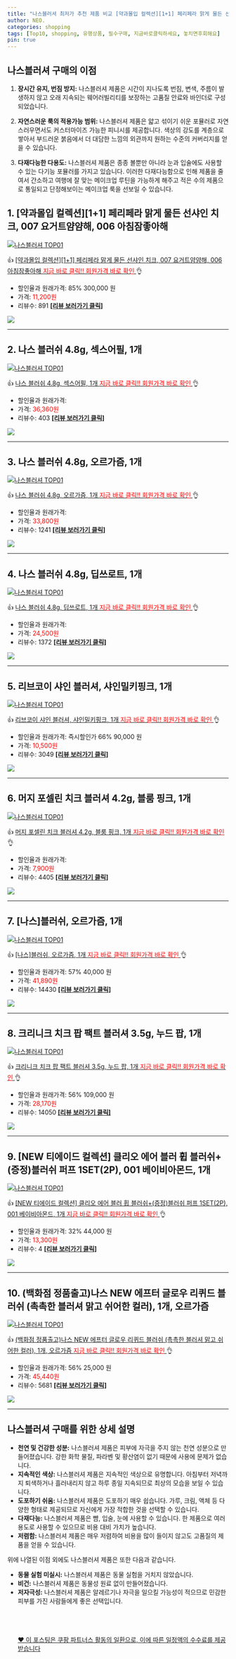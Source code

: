 ```yaml
---
title: "나스블러셔 최저가 추천 제품 비교 [약과몰입 컬렉션][1+1] 페리페라 맑게 물든 선샤인 치크, 007 요거트얌얌해, 006 아침잠좋아해 가격 비교 최저가장점"
author: NEO.
categories: shopping
tags: [Top10, shopping, 유행상품, 필수구매, 지금바로클릭하세요, 놓치면후회해요]
pin: true
---
```

## 나스블러셔 구매의 이점
1. **장시간 유지, 번짐 방지:** 나스블러셔 제품은 시간이 지나도록 번짐, 변색, 주름이 발생하지 않고 오래 지속되는 웨어러빌리티를 보장하는 고품질 안료와 바인더로 구성되었습니다.


2. **자연스러운 룩의 적용가능 범위:** 나스블러셔 제품은 얇고 섞이기 쉬운 포뮬러로 자연스러우면서도 커스터마이즈 가능한 피니시를 제공합니다. 색상의 강도를 계층으로 쌓아서 부드러운 붉음에서 더 대담한 느낌의 외관까지 원하는 수준의 커버리지를 얻을 수 있습니다.


3. **다재다능한 다용도:** 나스블러셔 제품은 종종 볼뿐만 아니라 눈과 입술에도 사용할 수 있는 다기능 포뮬러를 가지고 있습니다. 이러한 다재다능함으로 인해 제품을 줄여서 간소하고 여행에 잘 맞는 메이크업 루틴을 가능하게 해주고 적은 수의 제품으로 통일되고 단정해보이는 메이크업 룩을 선보일 수 있습니다.

   

## 1. [약과몰입 컬렉션][1+1] 페리페라 맑게 물든 선샤인 치크, 007 요거트얌얌해, 006 아침잠좋아해

[![나스블러셔 TOP01](https://thumbnail9.coupangcdn.com/thumbnails/remote/490x490ex/image/vendor_inventory/8e9e/2500046f1c5da00a27eef223e5fb1a58496a4216e85d2e2449d90ce939b7.jpg)](https://link.coupang.com/re/AFFSDP?lptag=AF3617701&subid=GithubCoopas&pageKey=6874946160&traceid=V0-153&itemId=18099114296&vendorItemId=83648969185)


👍 [[약과몰입 컬렉션][1+1] 페리페라 맑게 물든 선샤인 치크, 007 요거트얌얌해, 006 아침잠좋아해 <font color=red> 지금 바로 클릭!! 회원가격 바로 확인 </font> ](https://link.coupang.com/re/AFFSDP?lptag=AF3617701&subid=GithubCoopas&pageKey=6874946160&traceid=V0-153&itemId=18099114296&vendorItemId=83648969185) 👌 


- 할인율과 원래가격: 85%  300,000   원
- 가격: <span style='color:red'>11,200원</span>
- 리뷰수: 891  [**[리뷰 보러가기 클릭]**](https://link.coupang.com/re/AFFSDP?lptag=AF3617701&subid=GithubCoopas&pageKey=6874946160&traceid=V0-153&itemId=18099114296&vendorItemId=83648969185)

[![](/discount_price.png)](https://link.coupang.com/re/AFFSDP?lptag=AF3617701&subid=GithubCoopas&pageKey=6874946160&traceid=V0-153&itemId=18099114296&vendorItemId=83648969185)

---


   

## 2. 나스 블러쉬 4.8g, 섹스어필, 1개

[![나스블러셔 TOP01](https://thumbnail7.coupangcdn.com/thumbnails/remote/490x490ex/image/vendor_inventory/9a75/df2b27ee7f97b5924170760092818a9635ed7ca378db892cab59ec129e77.jpg)](https://link.coupang.com/re/AFFSDP?lptag=AF3617701&subid=GithubCoopas&pageKey=4056007&traceid=V0-153&itemId=103774982&vendorItemId=86546487628)


👍 [나스 블러쉬 4.8g, 섹스어필, 1개 <font color=red> 지금 바로 클릭!! 회원가격 바로 확인 </font> ](https://link.coupang.com/re/AFFSDP?lptag=AF3617701&subid=GithubCoopas&pageKey=4056007&traceid=V0-153&itemId=103774982&vendorItemId=86546487628) 👌 


- 할인율과 원래가격: 
- 가격: <span style='color:red'>36,360원</span>
- 리뷰수: 403  [**[리뷰 보러가기 클릭]**](https://link.coupang.com/re/AFFSDP?lptag=AF3617701&subid=GithubCoopas&pageKey=4056007&traceid=V0-153&itemId=103774982&vendorItemId=86546487628)

[![](/discount_price.png)](https://link.coupang.com/re/AFFSDP?lptag=AF3617701&subid=GithubCoopas&pageKey=4056007&traceid=V0-153&itemId=103774982&vendorItemId=86546487628)

---


   

## 3. 나스 블러쉬 4.8g, 오르가즘, 1개

[![나스블러셔 TOP01](https://thumbnail9.coupangcdn.com/thumbnails/remote/490x490ex/image/vendor_inventory/9826/6dce0c7260d78dff529da9fed949e93bc3580890b98bc1948a267eddabc4.jpg)](https://link.coupang.com/re/AFFSDP?lptag=AF3617701&subid=GithubCoopas&pageKey=4056007&traceid=V0-153&itemId=20891429&vendorItemId=87296761092)


👍 [나스 블러쉬 4.8g, 오르가즘, 1개 <font color=red> 지금 바로 클릭!! 회원가격 바로 확인 </font> ](https://link.coupang.com/re/AFFSDP?lptag=AF3617701&subid=GithubCoopas&pageKey=4056007&traceid=V0-153&itemId=20891429&vendorItemId=87296761092) 👌 


- 할인율과 원래가격: 
- 가격: <span style='color:red'>33,800원</span>
- 리뷰수: 1241  [**[리뷰 보러가기 클릭]**](https://link.coupang.com/re/AFFSDP?lptag=AF3617701&subid=GithubCoopas&pageKey=4056007&traceid=V0-153&itemId=20891429&vendorItemId=87296761092)

[![](/discount_price.png)](https://link.coupang.com/re/AFFSDP?lptag=AF3617701&subid=GithubCoopas&pageKey=4056007&traceid=V0-153&itemId=20891429&vendorItemId=87296761092)

---


   

## 4. 나스 블러쉬 4.8g, 딥쓰로트, 1개

[![나스블러셔 TOP01](https://thumbnail6.coupangcdn.com/thumbnails/remote/490x490ex/image/vendor_inventory/4747/1d67187d9c33dd6790cb80524f20abdcb68b1aac1e2b9b1b4ea3a540a944.jpg)](https://link.coupang.com/re/AFFSDP?lptag=AF3617701&subid=GithubCoopas&pageKey=4056007&traceid=V0-153&itemId=19931149&vendorItemId=87296740991)


👍 [나스 블러쉬 4.8g, 딥쓰로트, 1개 <font color=red> 지금 바로 클릭!! 회원가격 바로 확인 </font> ](https://link.coupang.com/re/AFFSDP?lptag=AF3617701&subid=GithubCoopas&pageKey=4056007&traceid=V0-153&itemId=19931149&vendorItemId=87296740991) 👌 


- 할인율과 원래가격: 
- 가격: <span style='color:red'>24,500원</span>
- 리뷰수: 1372  [**[리뷰 보러가기 클릭]**](https://link.coupang.com/re/AFFSDP?lptag=AF3617701&subid=GithubCoopas&pageKey=4056007&traceid=V0-153&itemId=19931149&vendorItemId=87296740991)

[![](/discount_price.png)](https://link.coupang.com/re/AFFSDP?lptag=AF3617701&subid=GithubCoopas&pageKey=4056007&traceid=V0-153&itemId=19931149&vendorItemId=87296740991)

---


   

## 5. 리브코이 샤인 블러셔, 샤인밀키핑크, 1개

[![나스블러셔 TOP01](https://thumbnail10.coupangcdn.com/thumbnails/remote/490x490ex/image/product/image/vendoritem/2016/08/09/3001697811/ab04061c-233e-4183-b10c-476a2a9e3cde.jpg)](https://link.coupang.com/re/AFFSDP?lptag=AF3617701&subid=GithubCoopas&pageKey=108177&traceid=V0-153&itemId=235044&vendorItemId=3000167721)


👍 [리브코이 샤인 블러셔, 샤인밀키핑크, 1개 <font color=red> 지금 바로 클릭!! 회원가격 바로 확인 </font> ](https://link.coupang.com/re/AFFSDP?lptag=AF3617701&subid=GithubCoopas&pageKey=108177&traceid=V0-153&itemId=235044&vendorItemId=3000167721) 👌 


- 할인율과 원래가격: 즉시할인가 66%  90,000   원
- 가격: <span style='color:red'>10,500원</span>
- 리뷰수: 3049  [**[리뷰 보러가기 클릭]**](https://link.coupang.com/re/AFFSDP?lptag=AF3617701&subid=GithubCoopas&pageKey=108177&traceid=V0-153&itemId=235044&vendorItemId=3000167721)

[![](/discount_price.png)](https://link.coupang.com/re/AFFSDP?lptag=AF3617701&subid=GithubCoopas&pageKey=108177&traceid=V0-153&itemId=235044&vendorItemId=3000167721)

---


   

## 6. 머지 포셀린 치크 블러셔 4.2g, 블룸 핑크, 1개

[![나스블러셔 TOP01](https://thumbnail7.coupangcdn.com/thumbnails/remote/490x490ex/image/rs_quotation_api/uj9s6o1i/7d0a49b0ce964ab19fe7be8a3932d28e.jpg)](https://link.coupang.com/re/AFFSDP?lptag=AF3617701&subid=GithubCoopas&pageKey=7193954091&traceid=V0-153&itemId=18169540901&vendorItemId=85318974950)


👍 [머지 포셀린 치크 블러셔 4.2g, 블룸 핑크, 1개 <font color=red> 지금 바로 클릭!! 회원가격 바로 확인 </font> ](https://link.coupang.com/re/AFFSDP?lptag=AF3617701&subid=GithubCoopas&pageKey=7193954091&traceid=V0-153&itemId=18169540901&vendorItemId=85318974950) 👌 


- 할인율과 원래가격: 
- 가격: <span style='color:red'>7,900원</span>
- 리뷰수: 4405  [**[리뷰 보러가기 클릭]**](https://link.coupang.com/re/AFFSDP?lptag=AF3617701&subid=GithubCoopas&pageKey=7193954091&traceid=V0-153&itemId=18169540901&vendorItemId=85318974950)

[![](/discount_price.png)](https://link.coupang.com/re/AFFSDP?lptag=AF3617701&subid=GithubCoopas&pageKey=7193954091&traceid=V0-153&itemId=18169540901&vendorItemId=85318974950)

---


   

## 7. [나스]블러쉬, 오르가즘, 1개

[![나스블러셔 TOP01](https://thumbnail6.coupangcdn.com/thumbnails/remote/490x490ex/image/vendor_inventory/c364/19ea8abdd98828a3630059d855bcb27943c4aac48038084072dd00709960.jpeg)](https://link.coupang.com/re/AFFSDP?lptag=AF3617701&subid=GithubCoopas&pageKey=7488287840&traceid=V0-153&itemId=17825241421&vendorItemId=87341955260)


👍 [[나스]블러쉬, 오르가즘, 1개 <font color=red> 지금 바로 클릭!! 회원가격 바로 확인 </font> ](https://link.coupang.com/re/AFFSDP?lptag=AF3617701&subid=GithubCoopas&pageKey=7488287840&traceid=V0-153&itemId=17825241421&vendorItemId=87341955260) 👌 


- 할인율과 원래가격: 57%  40,000   원
- 가격: <span style='color:red'>41,890원</span>
- 리뷰수: 14430  [**[리뷰 보러가기 클릭]**](https://link.coupang.com/re/AFFSDP?lptag=AF3617701&subid=GithubCoopas&pageKey=7488287840&traceid=V0-153&itemId=17825241421&vendorItemId=87341955260)

[![](/discount_price.png)](https://link.coupang.com/re/AFFSDP?lptag=AF3617701&subid=GithubCoopas&pageKey=7488287840&traceid=V0-153&itemId=17825241421&vendorItemId=87341955260)

---


   

## 8. 크리니크 치크 팝 팩트 블러셔 3.5g, 누드 팝, 1개

[![나스블러셔 TOP01](https://thumbnail6.coupangcdn.com/thumbnails/remote/490x490ex/image/retail/images/276153138116043-dfe7cf9c-f7af-43d7-8bcf-be148fc58667.jpg)](https://link.coupang.com/re/AFFSDP?lptag=AF3617701&subid=GithubCoopas&pageKey=5694559996&traceid=V0-153&itemId=8018093029&vendorItemId=75306833054)


👍 [크리니크 치크 팝 팩트 블러셔 3.5g, 누드 팝, 1개 <font color=red> 지금 바로 클릭!! 회원가격 바로 확인 </font> ](https://link.coupang.com/re/AFFSDP?lptag=AF3617701&subid=GithubCoopas&pageKey=5694559996&traceid=V0-153&itemId=8018093029&vendorItemId=75306833054) 👌 


- 할인율과 원래가격: 56%  109,000   원
- 가격: <span style='color:red'>28,170원</span>
- 리뷰수: 14050  [**[리뷰 보러가기 클릭]**](https://link.coupang.com/re/AFFSDP?lptag=AF3617701&subid=GithubCoopas&pageKey=5694559996&traceid=V0-153&itemId=8018093029&vendorItemId=75306833054)

[![](/discount_price.png)](https://link.coupang.com/re/AFFSDP?lptag=AF3617701&subid=GithubCoopas&pageKey=5694559996&traceid=V0-153&itemId=8018093029&vendorItemId=75306833054)

---


   

## 9. [NEW 티에이드 컬렉션] 클리오 에어 블러 휩 블러쉬+(증정)블러쉬 퍼프 1SET(2P), 001 베이비아몬드, 1개

[![나스블러셔 TOP01](https://thumbnail6.coupangcdn.com/thumbnails/remote/490x490ex/image/vendor_inventory/c82a/a4e82db95b981963631da05645e17149a97fb75960764aef35bdf791e8ce.jpg)](https://link.coupang.com/re/AFFSDP?lptag=AF3617701&subid=GithubCoopas&pageKey=7470378302&traceid=V0-153&itemId=19491702062&vendorItemId=85729077056)


👍 [[NEW 티에이드 컬렉션] 클리오 에어 블러 휩 블러쉬+(증정)블러쉬 퍼프 1SET(2P), 001 베이비아몬드, 1개 <font color=red> 지금 바로 클릭!! 회원가격 바로 확인 </font> ](https://link.coupang.com/re/AFFSDP?lptag=AF3617701&subid=GithubCoopas&pageKey=7470378302&traceid=V0-153&itemId=19491702062&vendorItemId=85729077056) 👌 


- 할인율과 원래가격: 32%  44,000   원
- 가격: <span style='color:red'>13,300원</span>
- 리뷰수: 4  [**[리뷰 보러가기 클릭]**](https://link.coupang.com/re/AFFSDP?lptag=AF3617701&subid=GithubCoopas&pageKey=7470378302&traceid=V0-153&itemId=19491702062&vendorItemId=85729077056)

[![](/discount_price.png)](https://link.coupang.com/re/AFFSDP?lptag=AF3617701&subid=GithubCoopas&pageKey=7470378302&traceid=V0-153&itemId=19491702062&vendorItemId=85729077056)

---


   

## 10. (백화점 정품출고)나스 NEW 에프터 글로우 리퀴드 블러쉬 (촉촉한 블러셔 맑고 쉬어한 컬러), 1개, 오르가즘

[![나스블러셔 TOP01](https://thumbnail8.coupangcdn.com/thumbnails/remote/490x490ex/image/vendor_inventory/3532/1c7dd239d899dd09edcb2d045d4042d7f9cfd5dd9534e10127269ec53f8f.jpeg)](https://link.coupang.com/re/AFFSDP?lptag=AF3617701&subid=GithubCoopas&pageKey=7446468799&traceid=V0-153&itemId=19375712673&vendorItemId=86488399088)


👍 [(백화점 정품출고)나스 NEW 에프터 글로우 리퀴드 블러쉬 (촉촉한 블러셔 맑고 쉬어한 컬러), 1개, 오르가즘 <font color=red> 지금 바로 클릭!! 회원가격 바로 확인 </font> ](https://link.coupang.com/re/AFFSDP?lptag=AF3617701&subid=GithubCoopas&pageKey=7446468799&traceid=V0-153&itemId=19375712673&vendorItemId=86488399088) 👌 


- 할인율과 원래가격: 56%  25,000   원
- 가격: <span style='color:red'>45,440원</span>
- 리뷰수: 5681  [**[리뷰 보러가기 클릭]**](https://link.coupang.com/re/AFFSDP?lptag=AF3617701&subid=GithubCoopas&pageKey=7446468799&traceid=V0-153&itemId=19375712673&vendorItemId=86488399088)

[![](/discount_price.png)](https://link.coupang.com/re/AFFSDP?lptag=AF3617701&subid=GithubCoopas&pageKey=7446468799&traceid=V0-153&itemId=19375712673&vendorItemId=86488399088)

---
## 나스블러셔 구매를 위한 상세 설명
* **천연 및 건강한 성분:** 나스블러셔 제품은 피부에 자극을 주지 않는 천연 성분으로 만들어졌습니다. 강한 화학 물질, 파라벤 및 황산염이 없기 때문에 사용에 문제가 없습니다.
* **지속적인 색상:** 나스블러셔 제품은 지속적인 색상으로 유명합니다. 아침부터 저녁까지 퇴색하거나 흘러내리지 않고 하루 종일 지속되므로 최상의 모습을 보일 수 있습니다.
* **도포하기 쉬움:** 나스블러셔 제품은 도포하기 매우 쉽습니다. 가루, 크림, 액체 등 다양한 형태로 제공되므로 자신에게 가장 적합한 것을 선택할 수 있습니다.
* **다재다능:** 나스블러셔 제품은 뺨, 입술, 눈에 사용할 수 있습니다. 한 제품으로 여러 용도로 사용할 수 있으므로 비용 대비 가치가 높습니다.
* **저렴함:** 나스블러셔 제품은 매우 저렴하여 비용을 많이 들이지 않고도 고품질의 제품을 얻을 수 있습니다.

위에 나열된 이점 외에도 나스블러셔 제품은 또한 다음과 같습니다.

* **동물 실험 미실시:** 나스블러셔 제품은 동물 실험을 거치지 않았습니다.
* **비건:** 나스블러셔 제품은 동물성 원료 없이 만들어졌습니다.
* **저자극성:** 나스블러셔 제품은 알레르기나 자극을 일으킬 가능성이 적으므로 민감한 피부를 가진 사람들에게 좋은 선택입니다.<br><br><br><br><br> [ ❤  이 포스팅은 쿠팡 파트너스 활동의 일환으로, 이에 따른 일정액의 수수료를 제공받습니다](https://link.coupang.com/a/bcEFyh)